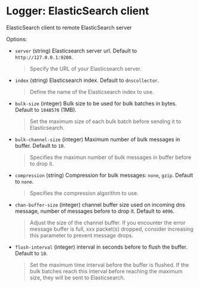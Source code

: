 
# Logger: ElasticSearch client

ElasticSearch client to remote ElasticSearch server

Options:

- `server` (string) Elasticsearch server url. Default to `http://127.0.0.1:9200`.
  > Specify the URL of your Elasticsearch server.
- `index` (string) Elasticsearch index. Default to `dnscollector`.
  > Define the name of the Elasticsearch index to use.
- `bulk-size` (integer) Bulk size to be used for bulk batches in bytes. Default to `1048576` (1MB).
  > Set the maximum size of each bulk batch before sending it to Elasticsearch.
- `bulk-channel-size`  (integer) Maximum number of bulk messages in buffer. Default to `10`.
  > Specifies the maximun number of bulk messages in buffer before to drop it.
- `compression`  (string) Compression for bulk messages: `none`, `gzip`. Default to `none`.
  > Specifies the compression algorithm to use.
- `chan-buffer-size` (integer) channel buffer size used on incoming dns message, number of messages before to drop it. Default to `4096`.
  > Adjust the size of the channel buffer. If you encounter the error message buffer is full, xxx packet(s) dropped, consider increasing this parameter to prevent message drops.
- `flush-interval` (integer) interval in seconds before to flush the buffer. Default to `10`.
  > Set the maximum time interval before the buffer is flushed. If the bulk batches reach this interval before reaching the maximum size, they will be sent to Elasticsearch.
